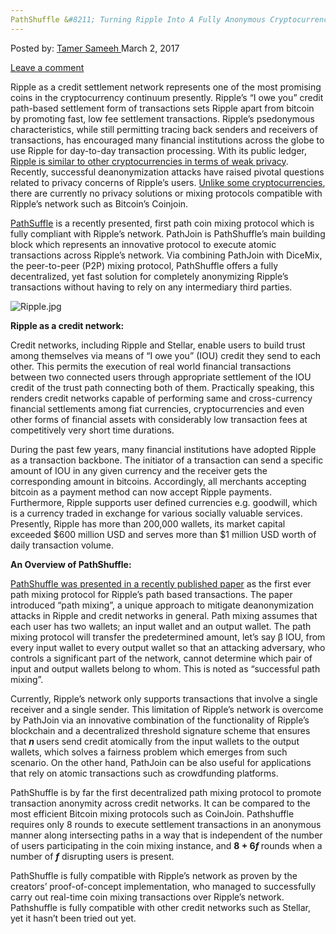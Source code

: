 ```yaml
---
PathShuffle &#8211; Turning Ripple Into A Fully Anonymous Cryptocurrency
---
```

<article class="post-listing post-18406 post type-post status-publish format-standard has-post-thumbnail hentry 
tag-anonymous tag-cryptocurrency tag-fully tag-pathshuffle tag-ripple tag-turning">
<div class="post-inner">
<span>Posted by: <a href="https://www.deepdotweb.com/author/tamersameeh/" title="">Tamer Sameeh </a></span>
<span>March 2, 2017</span>

<span><a href="https://www.deepdotweb.com/2017/03/02/pathshuffle-turning-ripple-fully-anonymous-cryptocurrency/#respond">Leave a comment</a></span>


<p>Ripple as a credit settlement network represents one of the most promising coins in the cryptocurrency continuum presently. Ripple&#8217;s &#8220;I owe you&#8221; credit path-based settlement form of transactions sets Ripple apart from bitcoin by promoting fast, low fee settlement transactions. Ripple&#8217;s psedonymous characteristics, while still permitting tracing back senders and receivers of transactions, has encouraged many financial institutions across the globe to use Ripple for day-to-day transaction processing. With its public ledger, <a href="https://www.deepdotweb.com/2014/09/15/5-reasons-favorite-anonymous-crypto-currency-isnt-anonymous/">Ripple is similar to other cryptocurrencies in terms of weak privacy</a>. Recently, successful deanonymization attacks have raised pivotal questions related to privacy concerns of Ripple&#8217;s users. <a href="https://www.deepdotweb.com/2017/02/08/dandelion-turning-bitcoin-fully-anonymous-financial-system/">Unlike some cryptocurrencies</a>, there are currently no privacy solutions or mixing protocols compatible with Ripple&#8217;s network such as Bitcoin&#8217;s Coinjoin.</p>
<p><a href="http://crypsys.cs.purdue.edu/projects/internetOfValue/PathShuffle/paper.pdf">PathSuffle</a> is a recently presented, first path coin mixing protocol which is fully compliant with Ripple&#8217;s network. PathJoin is PathShuffle&#8217;s main building block which represents an innovative protocol to execute atomic transactions across Ripple&#8217;s network. Via combining PathJoin with DiceMix, the peer-to-peer (P2P) mixing protocol, PathShuffle offers a fully decentralized, yet fast solution for completely anonymizing Ripple&#8217;s transactions without having to rely on any intermediary third parties.</p>
<p><img class="wp-image-18415 aligncenter" src="/imgs/2017/02/ripple-jpg.jpeg" alt="Ripple.jpg" srcset="/imgs/2017/02/ripple-jpg.jpeg 500w, /imgs/2017/02/ripple-jpg-150x150.jpeg 150w, /imgs/2017/02/ripple-jpg-300x300.jpeg 300w, /imgs/2017/02/ripple-jpg-55x55.jpeg 55w, /imgs/2017/02/ripple-jpg-50x50.jpeg 50w" sizes="(max-width: 500px) 100vw, 500px" /></p>
<p><strong>Ripple as a credit network:</strong></p>
<p>Credit networks, including Ripple and Stellar, enable users to build trust among themselves via means of &#8220;I owe you&#8221; (IOU) credit they send to each other. This permits the execution of real world financial transactions between two connected users through appropriate settlement of the IOU credit of the trust path connecting both of them. Practically speaking, this renders credit networks capable of performing same and cross-currency financial settlements among fiat currencies, cryptocurrencies and even other forms of financial assets with considerably low transaction fees at competitively very short time durations.</p>
<p>During the past few years, many financial institutions have adopted Ripple as a transaction backbone. The initiator of a transaction can send a specific amount of IOU in any given currency and the receiver gets the corresponding amount in bitcoins. Accordingly, all merchants accepting bitcoin as a payment method can now accept Ripple payments. Furthermore, Ripple supports user defined currencies e.g. goodwill, which is a currency traded in exchange for various socially valuable services. Presently, Ripple has more than 200,000 wallets, its market capital exceeded $600 million USD and serves more than $1 million USD worth of daily transaction volume.</p>
<p><strong>An Overview of PathShuffle:</strong></p>
<p><a href="http://crypsys.cs.purdue.edu/projects/internetOfValue/PathShuffle/paper.pdf">PathShuffle was presented in a recently published paper</a> as the first ever path mixing protocol for Ripple&#8217;s path based transactions. The paper introduced &#8220;path mixing&#8221;, a unique approach to mitigate deanonymization attacks in Ripple and credit networks in general. Path mixing assumes that each user has two wallets; an input wallet and an output wallet. The path mixing protocol will transfer the predetermined amount, let&#8217;s say β IOU, from every input wallet to every output wallet so that an attacking adversary, who controls a significant part of the network, cannot determine which pair of input and output wallets belong to whom. This is noted as &#8220;successful path mixing&#8221;.</p>
<p>Currently, Ripple&#8217;s network only supports transactions that involve a single receiver and a single sender. This limitation of Ripple&#8217;s network is overcome by PathJoin via an innovative combination of the functionality of Ripple&#8217;s blockchain and a decentralized threshold signature scheme that ensures that <strong><em>n </em></strong>users send credit atomically from the input wallets to the output wallets, which solves a fairness problem which emerges from such scenario. On the other hand, PathJoin can be also useful for applications that rely on atomic transactions such as crowdfunding platforms.</p>
<p>PathShuffle is by far the first decentralized path mixing protocol to promote transaction anonymity across credit networks. It can be compared to the most efficient Bitcoin mixing protocols such as CoinJoin. Pathshuffle requires only 8 rounds to execute settlement transactions in an anonymous manner along intersecting paths in a way that is independent of the number of users participating in the coin mixing instance, and <strong>8 + 6<em>f </em></strong>rounds when a number of <strong><em>f</em></strong> disrupting users is present.</p>
<p>PathShuffle is fully compatible with Ripple&#8217;s network as proven by the creators&#8217; proof-of-concept implementation, who managed to successfully carry out real-time coin mixing transactions over Ripple&#8217;s network. Pathshuffle is fully compatible with other credit networks such as Stellar, yet it hasn&#8217;t been tried out yet.</p>
</div>
<span style="display:none"><a href="https://www.deepdotweb.com/tag/anonymous/" rel="tag">anonymous</a> <a href="https://www.deepdotweb.com/tag/cryptocurrency/" rel="tag">cryptocurrency</a> <a href="https://www.deepdotweb.com/tag/fully/" rel="tag">fully</a> <a href="https://www.deepdotweb.com/tag/pathshuffle/" rel="tag">pathshuffle</a> <a href="https://www.deepdotweb.com/tag/ripple/" rel="tag">ripple</a> <a href="https://www.deepdotweb.com/tag/turning/" rel="tag">turning</a></span> <span style="display:none" class="updated">2017-03-02<a href="https://www.deepdotweb.com/author/tamersameeh/" title="Posts by Tamer Sameeh" rel="author">Tamer Sameeh</a></strong></div>
</div>
</article>

